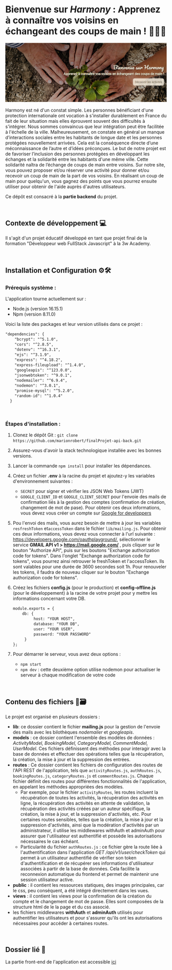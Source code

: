 # Bienvenue sur *Harmony* : Apprenez à connaître vos voisins en échangeant des coups de main ! 🌳🌞🤝
<img src="/public/screenshots/banner.png" alt="bannière de l'application web" width="900">

Harmony est né d'un constat simple. Les personnes bénéficiant d'une protection internationale ont vocation à s'installer durablement en France du fait de leur situation mais elles éprouvent souvent des difficultés à s'intégrer. Nous sommes convaincus que leur intégration peut être facilitée à l'échelle de la ville. Malheureusement, on constate en général un manque d’interactions sociales entre les habitants de longue date et les personnes protégées nouvellement arrivées. Cela est la conséquence directe d’une méconnaissance de l’autre et d’idées préconçues. Le but de notre projet est de favoriser l’inclusion des personnes protégées en développant les échanges et la solidarité entre les habitants d'une même ville. Cette solidarité naîtra de l’échange de coups de main entre voisins. Sur notre site, vous pouvez proposer et/ou réserver une activité pour donner et/ou recevoir un coup de main de la part de vos voisins. En réalisant un coup de main pour quelqu'un, vous gagnez des points que vous pourrez ensuite utiliser pour obtenir de l'aide auprès d'autres utilisateurs.

Ce dépôt est consacré à la **partie backend** du projet.

<br/>

## Contexte de développement 💻
Il s'agit d'un projet éducatif développé en tant que projet final de la formation "Développeur web FullStack Javascript" à la 3w Academy.

<br/>

## Installation et Configuration ⚙️🛠️

### Prérequis système :
L'application tourne actuellement sur :
- Node.js (version 16.15.1)
- Npm (version 8.11.0)

Voici la liste des packages et leur version utilisés dans ce projet : 
```
"dependencies": {
    "bcrypt": "^5.1.0",
    "cors": "^2.8.5",
    "dotenv": "^16.3.1",
    "ejs": "^3.1.9",
    "express": "^4.18.2",
    "express-fileupload": "^1.4.0",
    "googleapis": "^123.0.0",
    "jsonwebtoken": "^9.0.1",
    "nodemailer": "^6.9.4",
    "nodemon": "^3.0.1",
    "promise-mysql": "^5.2.0",
    "random-id": "^1.0.4"
  }
```
<br/>

### Étapes d'installation :
1. Clonez le dépôt Git : `git clone https://github.com/marionrobert/finalProjet-api-back.git`
2. Assurez-vous d'avoir la stack technologique installée avec les bonnes versions.
3. Lancer la commande `npm install` pour installer les dépendances.
4. Créez un fichier **.env** à la racine du projet et ajoutez-y les variables d'environnement suivantes :
   - `SECRET` pour signer et vérifier les JSON Web Tokens (JWT)
   - `GOOGLE_CLIENT_ID` et `GOOGLE_CLIENT_SECRET` pour l'envoie des mails de confirmation liés à la gestion des comptes (confirmation de création, changement de mot de pase). Pour obtenir ces deux informations, vous devez vous créer un compte sur [Google for developpers](https://developers.google.com/?hl=fr)
5. Pou l'envoi des mails, vous aurez besoin de mettre à jour les variables `resfreshToken` et`accessToken` dans le fichier `lib/mailing.js`.
   Pour obtenir ces deux informations, vous devez vous connecter à l'url suivante : https://developers.google.com/oauthplayground/, sélectionner le service **GMAIL API v1 > https://mail.google.com/** , puis cliquer sur le bouton "Authorize API", puis sur les boutons "Exchange authorization code for tokens". Dans l'onglet "Exchange authorization code for tokens", vous pourrez ainsi retrouver le freshToken et l'accessToken. Ils sont valables pour une durée de 3600 secondes soit 1h. Pour renouveler les tokens, il faudra de nouveau cliquer sur le bouton "Exchange authorization code for tokens".
6. Créez les fichiers **config.js** (pour le production) et **config-offline.js** (pour le développement) à la racine de votre projet pour y mettre les informations concernant votre DB.
   ```
   module.exports = {
       db: {
            host: "YOUR HOST",
            database: "YOUR DB",
            user: "YOUR USER",
            password: "YOUR PASSWORD"
        }
   };
   ```

8. Pour démarrer le serveur, vous avez deux options :
   - `npm start`
   - `npm dev` : cette deuxième option utilise nodemon pour actualiser le serveur à chaque modification de votre code

<br/>

## Contenu des fichiers 📁🗃️

Le projet est organisé en plusieurs dossiers : 
- **lib**: ce dossier contient le fichier **mailing.js** pour la gestion de l'envoie des mails avec les bilothèques *nodemailer* et *googleapis*.
- **models** : ce dossier contient l'ensemble des modèles de données : *ActivityModel, BookingModel, CategoryModel, CommentModel, UserModel*. Ces fichiers définissent des méthodes pour interagir avec la base de données et effectuer des opérations telles que la récupération, la création, la mise à jour et la suppression des entrées.
- **routes** : Ce dossier contient les fichiers de configuration des routes de l'API REST de l'application, tels que `activityRoutes.js`, `authRoutes.js`, `bookingRoutes.js`, `categoryRoutes.js` et `commentRoutes.js`. Chaque fichier définit des routes pour différentes fonctionnalités de l'application, en appelant les méthodes appropriées des modèles.
    - Par exemple, pour le fichier `activityRoutes`, les routes incluent la récupération de toutes les activités, la récupération des activités en ligne, la récupération des activités en attente de validation, la récupération des activités créées par un auteur spécifique, la création, la mise à jour, et la suppression d'activités, etc. Pour certaines routes sensibles, telles que la création, la mise à jour et la suppression d'activités, ainsi que la modération d'activités par un administrateur, il utilise les middlewares withAuth et adminAuth pour assurer que l'utilisateur est authentifié et possède les autorisations nécessaires le cas échéant.
    - Particularité du fichier `authRoutes.js` : ce fichier gère la route liée à l'authentification dans l'application *GET /api/v1/user/checkToken* qui permet à un utilisateur authentifié de vérifier son token d'authentification et de récupérer ses informations d'utilisateur associées à partir de la base de données. Cela facilite la reconnexion automatique du frontend et permet de maintenir une session utilisateur active.
- **public** : il contient les ressources statiques, des images principales, car le css, peu conséquent, a été intégré directement dans les vues.
- **views** : il contient les views pour la confirmation de la création du compte et le changement de mot de passe. Elles sont composées de la structure html de le la page et du css associé.
- les fichiers middlewares **withAuth** et **adminAuth** utilisés pour authentifier les utilisateurs et pour s'assurer qu'ils ont les autorisations nécessaires pour accéder à certaines routes.

<br/>

## Dossier lié 🔗
La partie front-end de l'application est accessible [ici](https://github.com/marionrobert/harmony-front-react)
